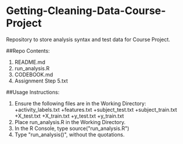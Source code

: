 # Getting-Cleaning-Data-Course-Project
Repository to store analysis syntax and test data for Course Project.

##Repo Contents:
1. README.md
2. run_analysis.R
3. CODEBOOK.md
4. Assignment Step 5.txt

##Usage Instructions:
1. Ensure the following files are in the Working Directory:
	+activity_labels.txt
	+features.txt
	+subject_test.txt
	+subject_train.txt
	+X_test.txt
	+X_train.txt
	+y_test.txt
	+y_train.txt
2. Place run_analysis.R in the Working Directory.
3. In the R Console, type source("run_analysis.R")
4. Type "run_analysis()", without the quotations.


